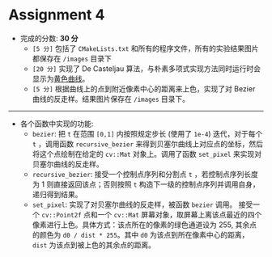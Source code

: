 # Assignment 4

- 完成的分数: **30 分** 
  - `[5 分]` 包括了 `CMakeLists.txt` 和所有的程序文件，所有的实验结果图片都保存在 `/images` 目录下
  - `[20 分]` 实现了 De Casteljau 算法，与朴素多项式实现方法同时运行时会显示为[黄色曲线](images/comp_with_naive.png)。
  - `[5 分]` 根据曲线上的点到附近像素中心的距离来上色，实现了对 Bezier 曲线的反走样。结果图片保存在 `/images` 目录下。

***

- 各个函数中实现的功能: 
  - `bezier`: 把 `t` 在范围 `[0,1]` 内按照规定步长 (使用了 `1e-4`) 迭代，对于每个 `t` ，调用函数 `recursive_bezier` 来得到贝塞尔曲线上对应点的坐标，然后将这个点绘制在给定的 `cv::Mat` 对象上。调用了函数 `set_pixel` 来实现对贝塞尔曲线的反走样。
  - `recursive_bezier`: 接受一个控制点序列和分割点 `t` ，若控制点序列长度为 1 则直接返回该点；否则按照 `t` 构造下一级的控制点序列并调用自身，递归得到结果。
  - `set_pixel`: 实现了对贝塞尔曲线的反走样，被函数 `bezier` 调用。
    接受一个 `cv::Point2f` 点和一个 `cv::Mat` 屏幕对象，取屏幕上离该点最近的四个像素进行上色。具体方式：该点所在的像素的绿色通道设为 255, 其余点的颜色为 `d0 / dist * 255`。其中 `d0` 为该点到所在像素中心的距离， `dist` 为该点到被上色的其余点的距离。

